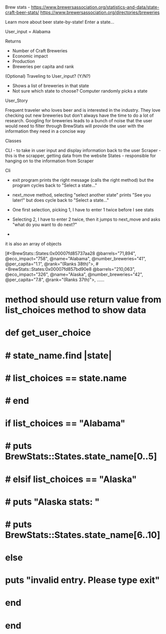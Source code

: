 Brew stats -
https://www.brewersassociation.org/statistics-and-data/state-craft-beer-stats/
https://www.brewersassociation.org/directories/breweries

Learn more about beer state-by-state!
Enter a state...

User_input = Alabama

Returns
  - Number of Craft Breweries
  - Economic impact
  - Production
  - Breweries per capita and rank

  (Optional) Traveling to User_input? (Y/N?)
   - Shows a list of breweries in that state
   - Not sure which state to choose? Computer randomly picks a state

User_Story

Frequent traveler who loves beer and is interested in the industry. They love checking out new breweries but don't always have the time to do a lot of research.
Googling for breweries leads to a bunch of noise that the user would need to filter through
BrewStats will provide the user with the information they need in a concise way


Classes

CLI - to take in user input and display information back to the user
Scraper - this is the scrapper, getting data from the website
States - responsible for hanging on to the information from Scraper


Cli

- exit program prints the right message (calls the right method) but
the program cycles back to "Select a state..."
- next_move method, selecting "select another state" prints "See you later!"
but does cycle back to "Select a state..."

- One first selection, picking 1, I have to enter 1 twice before I see stats
- Selecting 2, I have to enter 2 twice, then it jumps to next_move and asks
"what do you want to do next?"
- 



  <!-- @states returns --> it is also an array of objects
  [#<BrewStats::States:0x00007fd85737aa28
  @barrels="71,894",
  @eco_impact="758",
  @name="Alabama",
  @number_breweries="41",
  @per_capita="1.1",
  @rank="(Ranks 38th)">,
 #<BrewStats::States:0x00007fd857bd90e8
  @barrels="210,063",
  @eco_impact="326",
  @name="Alaska",
  @number_breweries="42",
  @per_capita="7.8",
  @rank="(Ranks 37th)">,
  ......

  # method should use return value from list_choices method to show data
  # def get_user_choice
  #   # state_name.find |state|
  #   #   list_choices == state.name
  #   # end
  #
  #   if list_choices == "Alabama"
  #
  #     # puts BrewStats::States.state_name[0..5]
  #   # elsif list_choices == "Alaska"
  #   #   puts "Alaska stats: "
  #   #   puts BrewStats::States.state_name[6..10]
  #   else
  #     puts "invalid entry. Please type exit"
  #   end
  # end
